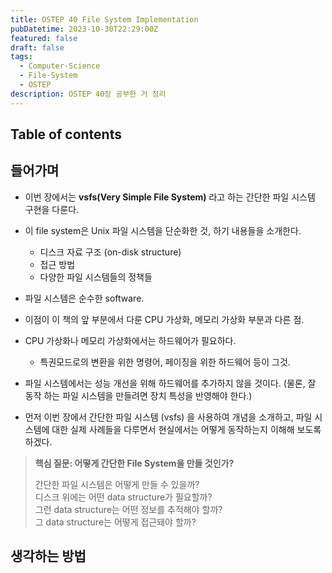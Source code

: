 ```yaml
---
title: OSTEP 40 File System Implementation
pubDatetime: 2023-10-30T22:29:00Z
featured: false
draft: false
tags:
  - Computer-Science
  - File-System
  - OSTEP
description: OSTEP 40장 공부한 거 정리
---
```


## Table of contents

## 들어가며

- 이번 장에서는 **vsfs(Very Simple File System)** 라고 하는 간단한 파일 시스템 구현을 다룬다.
- 이 file system은 Unix 파일 시스템을 단순화한 것, 하기 내용들을 소개한다.

  - 디스크 자료 구조 (on-disk structure)
  - 접근 방법
  - 다양한 파일 시스템들의 정책들

- 파일 시스템은 순수한 software.
- 이점이 이 책의 앞 부분에서 다룬 CPU 가상화, 메모리 가상화 부분과 다른 점.
- CPU 가상화나 메모리 가상화에서는 하드웨어가 필요하다.
  - 특권모드로의 변환을 위한 명령어, 페이징을 위한 하드웨어 등이 그것.
- 파일 시스템에서는 성능 개선을 위해 하드웨어를 추가하지 않을 것이다. (물론, 잘 동작 하는 파일 시스템을 만들려면 장치 특성을 반영해야 한다.)
- 먼저 이번 장에서 간단한 파일 시스템 (vsfs) 을 사용하여 개념을 소개하고, 파일 시스템에 대한 실제 사례들을 다루면서 현실에서는 어떻게 동작하는지 이해해 보도록 하겠다.

> **핵심 질문: 어떻게 간단한 File System을 만들 것인가?**
>
> 간단한 파일 시스템은 어떻게 만들 수 있을까?  
> 디스크 위에는 어떤 data structure가 필요할까?  
> 그런 data structure는 어떤 정보를 추적해야 할까?  
> 그 data structure는 어떻게 접근돼야 할까?

## 생각하는 방법
